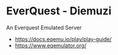 # EverQuest - Diemuzi

An Everquest Emulated Server

- https://docs.eqemu.io/play/play-guide/
- https://www.eqemulator.org/